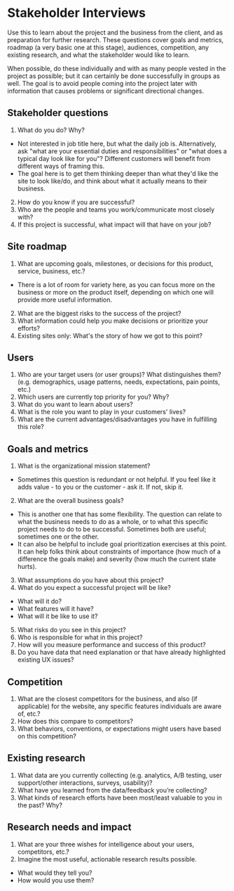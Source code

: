 # Stakeholder Interviews

Use this to learn about the project and the business from the client, and as preparation for further research. These questions cover goals and metrics, roadmap (a very basic one at this stage), audiences, competition, any existing research, and what the stakeholder would like to learn.

When possible, do these individually and with as many people vested in the project as possible; but it can certainly be done successfully in groups as well. The goal is to avoid people coming into the project later with information that causes problems or significant directional changes.

## Stakeholder questions

1. What do you do? Why?
- Not interested in job title here, but what the daily job is. Alternatively, ask "what are your essential duties and responsibilities" or "what does a typical day look like for you"? Different customers will benefit from different ways of framing this.
- The goal here is to get them thinking deeper than what they'd like the site to look like/do, and think about what it actually means to their business.
2. How do you know if you are successful?
3. Who are the people and teams you work/communicate most closely with?
4. If this project is successful, what impact will that have on your job?

## Site roadmap
1. What are upcoming goals, milestones, or decisions for this product, service, business, etc.?
- There is a lot of room for variety here, as you can focus more on the business or more on the product itself, depending on which one will provide more useful information.
2. What are the biggest risks to the success of the project?
3. What information could help you make decisions or prioritize your efforts?
4. Existing sites only: What's the story of how we got to this point?

## Users
1. Who are your target users (or user groups)? What distinguishes them? (e.g. demographics, usage patterns, needs, expectations, pain points, etc.)
2. Which users are currently top priority for you? Why?
3. What do you want to learn about users?
4. What is the role you want to play in your customers' lives?
5. What are the current advantages/disadvantages you have in fulfilling this role?

## Goals and metrics
1. What is the organizational mission statement?
- Sometimes this question is redundant or not helpful. If you feel like it adds value - to you or the customer - ask it. If not, skip it.
2. What are the overall business goals?
- This is another one that has some flexibility. The question can relate to what the business needs to do as a whole, or to what this specific project needs to do to be successful. Sometimes both are useful; sometimes one or the other.
- It can also be helpful to include goal prioritization exercises at this point. It can help folks think about constraints of importance (how much of a difference the goals make) and severity (how much the current state hurts).
3. What assumptions do you have about this project?
4. What do you expect a successful project will be like?
- What will it do?
- What features will it have?
- What will it be like to use it?
5. What risks do you see in this project?
6. Who is responsible for what in this project?
7. How will you measure performance and success of this product?
8. Do you have data that need explanation or that have already highlighted existing UX issues?

## Competition
1. What are the closest competitors for the business, and also (if applicable) for the website, any specific features individuals are aware of, etc.?
2. How does this compare to competitors?
3. What behaviors, conventions, or expectations might users have based on this competition?

## Existing research
1. What data are you currently collecting (e.g. analytics, A/B testing, user support/other interactions, surveys, usability)?
2. What have you learned from the data/feedback you’re collecting?
3. What kinds of research efforts have been most/least valuable to you in the past? Why?

## Research needs and impact
1. What are your three wishes for intelligence about your users, competitors, etc.?
2. Imagine the most useful, actionable research results possible.
- What would they tell you?
- How would you use them?